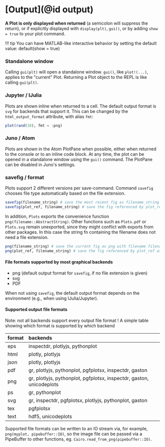 
# [Output](@id output)


**A Plot is only displayed when returned** (a semicolon will suppress the return), or if explicitly displayed with `display(plt)`, `gui()`, or by adding `show = true` to your plot command.


!!! tip
    You can have MATLAB-like interactive behavior by setting the default value: default(show = true)

### Standalone window

Calling `gui(plt)` will open a standalone window.  `gui()`, like `plot!(...)`, applies to the "current" Plot.  Returning a Plot object to the REPL is like calling `gui(plt)`.


### Jupyter / IJulia

Plots are shown inline when returned to a cell.  The default output format is `svg` for backends that support it.
This can be changed by the `html_output_format` attribute, with alias `fmt`:

```julia
plot(rand(10), fmt = :png)
```

### Juno / Atom

Plots are shown in the Atom PlotPane when possible, either when returned to the console or to an inline code block. At any time, the plot can be opened in a standalone window using the `gui()` command. 
The PlotPane can be disabled in Juno's settings.

### savefig / format

Plots support 2 different versions per save-command.
Command `savefig` chooses file type automatically based on the file extension.

```julia
savefig(filename_string) # save the most recent fig as filename_string (such as "output.png")
savefig(plot_ref, filename_string) # save the fig referenced by plot_ref as filename_string (such as "output.png")
```

In addition, `Plots` exports the convenience function `png(filename::AbstractString)`.
Other functions such as `Plots.pdf` or `Plots.svg` remain unexported, since they might
conflict with exports from other packages.
In this case the string fn containing the filename does not need a file extension.

```julia
png(filename_string) # save the current fig as png with filename filename_string (such as "output.png")
png(plot_ref, filename_string) # save the fig referenced by plot_ref as png with filename filename_string (such as "output.png")
```

#### File formats supported by most graphical backends

 - png (default output format for `savefig`, if no file extension is given)
 - svg
 - PDF
 
When not using `savefig`, the default output format depends on the environment (e.g., when using IJulia/Jupyter).

#### Supported output file formats

Note:   not all backends support every output file format !
A simple table showing which format is supported by which backend

| format | backends                                                             |
| :----- | :------------------------------------------------------------------- |
| eps    | inspectdr, plotlyjs, pythonplot                                      |
| html   | plotly,  plotlyjs                                                    |
| json   | plotly, plotlyjs                                                     |
| pdf    | gr, plotlyjs, pythonplot, pgfplotsx, inspectdr, gaston               |
| png    | gr, plotlyjs, pythonplot, pgfplotsx, inspectdr, gaston, unicodeplots |
| ps     | gr, pythonplot                                                       |
| svg    | gr, inspectdr, pgfplotsx, plotlyjs, pythonplot, gaston               |
| tex    | pgfplotsx                                                            |
| text   | hdf5, unicodeplots                                                   |

Supported file formats can be written to an IO stream via, for example, `png(myplot, pipebuffer::IO)`, so the image file can be passed via a PipeBuffer to other functions, eg. `Cairo.read_from_png(pipebuffer::IO)`.
